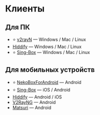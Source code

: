 # Клиенты

## Для ПК

* ⭐ [v2rayN](https://github.com/2dust/v2rayN) — Windows / Mac / Linux
* [Hiddify](https://hiddify.com/) — Windows / Mac / Linux
* ⭐ [Sing-Box](https://github.com/SagerNet/sing-box) — Windows / Mac / Linux

## Для мобильных устройств

* ⭐ [NekoBoxForAndroid](https://github.com/MatsuriDayo/NekoBoxForAndroid) — Android
* ⭐ [Sing-Box](https://github.com/SagerNet/sing-box) — iOS / Android
* [Hiddify](https://hiddify.com/) — Android / iOS
* [V2RayNG](https://github.com/2dust/v2rayNG) — Android
* [Matsuri](https://matsuridayo.github.io/) — Android
